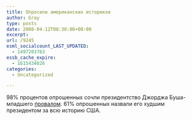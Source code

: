 ```yaml
---
title: Опросили американских историков
author: Gray
type: posts
date: 2008-04-12T08:30:06+00:00
excerpt:
url: /9245
esml_socialcount_LAST_UPDATED:
  - 1497203763
essb_cache_expire:
  - 1615434026
categories:
  - Uncategorized

---
```








98% процентов опрошенных сочли президентство Джорджа Буша-младшего <a href="http://harpers.org/archive/2008/04/hbc-90002804" target="_blank">провалом</a>. 61% опрошенных назвали его худшим президентом за всю историю США.